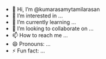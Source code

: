- 👋 Hi, I’m @kumarasamytamilarasan
- 👀 I’m interested in ...
- 🌱 I’m currently learning ...
- 💞️ I’m looking to collaborate on ...
- 📫 How to reach me ...
- 😄 Pronouns: ...
- ⚡ Fun fact: ...

<!---
kumarasamytamilarasan/kumarasamytamilarasan is a ✨ special ✨ repository because its `README.md` (this file) appears on your GitHub profile.
You can click the Preview link to take a look at your changes.
--->
